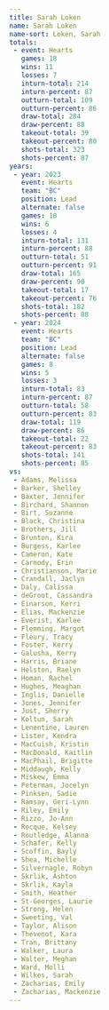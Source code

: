 ```yaml
---
title: Sarah Loken
name: Sarah Loken
name-sort: Loken, Sarah
totals:
 - event: Hearts
   games: 18
   wins: 11
   losses: 7
   inturn-total: 214
   inturn-percent: 87
   outturn-total: 109
   outturn-percent: 86
   draw-total: 284
   draw-percent: 88
   takeout-total: 39
   takeout-percent: 80
   shots-total: 323
   shots-percent: 87
years:
 - year: 2023
   event: Hearts
   team: "BC"
   position: Lead
   alternate: false
   games: 10
   wins: 6
   losses: 4
   inturn-total: 131
   inturn-percent: 88
   outturn-total: 51
   outturn-percent: 91
   draw-total: 165
   draw-percent: 90
   takeout-total: 17
   takeout-percent: 76
   shots-total: 182
   shots-percent: 88
 - year: 2024
   event: Hearts
   team: "BC"
   position: Lead
   alternate: false
   games: 8
   wins: 5
   losses: 3
   inturn-total: 83
   inturn-percent: 87
   outturn-total: 58
   outturn-percent: 83
   draw-total: 119
   draw-percent: 86
   takeout-total: 22
   takeout-percent: 83
   shots-total: 141
   shots-percent: 85
vs:
 - Adams, Melissa
 - Barker, Shelley
 - Baxter, Jennifer
 - Birchard, Shannon
 - Birt, Suzanne
 - Black, Christina
 - Brothers, Jill
 - Brunton, Kira
 - Burgess, Karlee
 - Cameron, Kate
 - Carmody, Erin
 - Christianson, Marie
 - Crandall, Jaclyn
 - Daly, Calissa
 - deGroot, Cassandra
 - Einarson, Kerri
 - Elias, Mackenzie
 - Everist, Karlee
 - Flemming, Margot
 - Fleury, Tracy
 - Foster, Kerry
 - Galusha, Kerry
 - Harris, Briane
 - Helston, Raelyn
 - Homan, Rachel
 - Hughes, Meaghan
 - Inglis, Danielle
 - Jones, Jennifer
 - Just, Sherry
 - Koltun, Sarah
 - Lenentine, Lauren
 - Lister, Kendra
 - MacCuish, Kristin
 - MacDonald, Kaitlin
 - MacPhail, Brigitte
 - Middaugh, Kelly
 - Miskew, Emma
 - Peterman, Jocelyn
 - Pinksen, Sadie
 - Ramsay, Geri-Lynn
 - Riley, Emily
 - Rizzo, Jo-Ann
 - Rocque, Kelsey
 - Routledge, Alanna
 - Schafer, Kelly
 - Scoffin, Bayly
 - Shea, Michelle
 - Silvernagle, Robyn
 - Skrlik, Ashton
 - Skrlik, Kayla
 - Smith, Heather
 - St-Georges, Laurie
 - Strong, Helen
 - Sweeting, Val
 - Taylor, Alison
 - Thevenot, Kara
 - Tran, Brittany
 - Walker, Laura
 - Walter, Meghan
 - Ward, Molli
 - Wilkes, Sarah
 - Zacharias, Emily
 - Zacharias, Mackenzie
---
```

